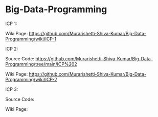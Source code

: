 # Big-Data-Programming

ICP 1:

Wiki Page: https://github.com/Murarishetti-Shiva-Kumar/Big-Data-Programming/wiki/ICP-1

ICP 2:

Source Code: https://github.com/Murarishetti-Shiva-Kumar/Big-Data-Programming/tree/main/ICP%202

Wiki Page: https://github.com/Murarishetti-Shiva-Kumar/Big-Data-Programming/wiki/ICP-2

ICP 3:

Source Code:

Wiki Page: 
